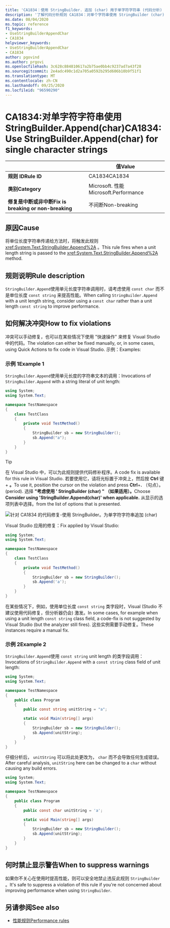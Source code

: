 ```yaml
---
title: 'CA1834：使用 StringBuilder. 追加 (char) 用于单字符字符串 (代码分析) '
description: '了解代码分析规则 CA1834：对单个字符串使用 StringBuilder (char) '
ms.date: 08/04/2020
ms.topic: reference
f1_keywords:
- UseStringBuilderAppendChar
- CA1834
helpviewer_keywords:
- UseStringBuilderAppendChar
- CA1834
author: pgovind
ms.author: prgovi
ms.openlocfilehash: 3c628c884810617a2b75ae0bb4c9237ad7a43f28
ms.sourcegitcommit: 2e4adc490c1d2a705a0592b295d606b10b9f51f1
ms.translationtype: MT
ms.contentlocale: zh-CN
ms.lasthandoff: 09/25/2020
ms.locfileid: "96590290"
---
```

# <a name="ca1834-use-stringbuilderappendchar-for-single-character-strings"></a><span data-ttu-id="5c945-103">CA1834:对单字符字符串使用 StringBuilder.Append(char)</span><span class="sxs-lookup"><span data-stu-id="5c945-103">CA1834: Use StringBuilder.Append(char) for single character strings</span></span>

| | <span data-ttu-id="5c945-104">值</span><span class="sxs-lookup"><span data-stu-id="5c945-104">Value</span></span> |
|-|-|
| <span data-ttu-id="5c945-105">**规则 ID**</span><span class="sxs-lookup"><span data-stu-id="5c945-105">**Rule ID**</span></span> |<span data-ttu-id="5c945-106">CA1834</span><span class="sxs-lookup"><span data-stu-id="5c945-106">CA1834</span></span>|
| <span data-ttu-id="5c945-107">**类别**</span><span class="sxs-lookup"><span data-stu-id="5c945-107">**Category**</span></span> |<span data-ttu-id="5c945-108">Microsoft. 性能</span><span class="sxs-lookup"><span data-stu-id="5c945-108">Microsoft.Performance</span></span>|
| <span data-ttu-id="5c945-109">**修复是中断或非中断**</span><span class="sxs-lookup"><span data-stu-id="5c945-109">**Fix is breaking or non-breaking**</span></span> |<span data-ttu-id="5c945-110">不间断</span><span class="sxs-lookup"><span data-stu-id="5c945-110">Non-breaking</span></span>|

## <a name="cause"></a><span data-ttu-id="5c945-111">原因</span><span class="sxs-lookup"><span data-stu-id="5c945-111">Cause</span></span>

<span data-ttu-id="5c945-112">将单位长度字符串传递给方法时，将触发此规则 <xref:System.Text.StringBuilder.Append%2A> 。</span><span class="sxs-lookup"><span data-stu-id="5c945-112">This rule fires when a unit length string is passed to the <xref:System.Text.StringBuilder.Append%2A> method.</span></span>

## <a name="rule-description"></a><span data-ttu-id="5c945-113">规则说明</span><span class="sxs-lookup"><span data-stu-id="5c945-113">Rule description</span></span>

<span data-ttu-id="5c945-114">`StringBuilder.Append`使用单元长度字符串调用时，请考虑使用 `const char` 而不是单位长度 `const string` 来提高性能。</span><span class="sxs-lookup"><span data-stu-id="5c945-114">When calling `StringBuilder.Append` with a unit length string, consider using a `const char` rather than a unit length `const string` to improve performance.</span></span>

## <a name="how-to-fix-violations"></a><span data-ttu-id="5c945-115">如何解决冲突</span><span class="sxs-lookup"><span data-stu-id="5c945-115">How to fix violations</span></span>

<span data-ttu-id="5c945-116">冲突可以手动修复，也可以在某些情况下使用 "快速操作" 来修复 Visual Studio 中的代码。</span><span class="sxs-lookup"><span data-stu-id="5c945-116">The violation can either be fixed manually, or, in some cases, using Quick Actions to fix code in Visual Studio.</span></span> <span data-ttu-id="5c945-117">示例：</span><span class="sxs-lookup"><span data-stu-id="5c945-117">Examples:</span></span>

### <a name="example-1"></a><span data-ttu-id="5c945-118">示例 1</span><span class="sxs-lookup"><span data-stu-id="5c945-118">Example 1</span></span>

<span data-ttu-id="5c945-119">`StringBuilder.Append`使用单元长度的字符串文本的调用：</span><span class="sxs-lookup"><span data-stu-id="5c945-119">Invocations of `StringBuilder.Append` with a string literal of unit length:</span></span>

```csharp
using System;
using System.Text;

namespace TestNamespace
{
    class TestClass
    {
        private void TestMethod()
        {
            StringBuilder sb = new StringBuilder();
            sb.Append("a");
        }
    }
}
```

> [!TIP]
> <span data-ttu-id="5c945-120">在 Visual Studio 中，可以为此规则提供代码修补程序。</span><span class="sxs-lookup"><span data-stu-id="5c945-120">A code fix is available for this rule in Visual Studio.</span></span> <span data-ttu-id="5c945-121">若要使用它，请将光标置于冲突上，然后按 **Ctrl** 键 + **。**</span><span class="sxs-lookup"><span data-stu-id="5c945-121">To use it, position the cursor on the violation and press **Ctrl**+**.**</span></span> <span data-ttu-id="5c945-122">（句点）。</span><span class="sxs-lookup"><span data-stu-id="5c945-122">(period).</span></span> <span data-ttu-id="5c945-123">选择 **"考虑使用 ' StringBuilder (char) " （如果适用）。**</span><span class="sxs-lookup"><span data-stu-id="5c945-123">Choose **Consider using 'StringBuilder.Append(char)' when applicable.**</span></span> <span data-ttu-id="5c945-124">从显示的选项列表中选择。</span><span class="sxs-lookup"><span data-stu-id="5c945-124">from the list of options that is presented.</span></span>
>
> ![针对 CA1834 的代码修复-使用 StringBuilder。为单字符字符串追加 (char) ](media/ca1834-codefix.png)

<span data-ttu-id="5c945-126">Visual Studio 应用的修复：</span><span class="sxs-lookup"><span data-stu-id="5c945-126">Fix applied by Visual Studio:</span></span>

```csharp
using System;
using System.Text;

namespace TestNamespace
{
    class TestClass
    {
        private void TestMethod()
        {
            StringBuilder sb = new StringBuilder();
            sb.Append('a');
        }
    }
}
```

<span data-ttu-id="5c945-127">在某些情况下，例如，使用单位长度 `const string` 类字段时，Visual (Studio 不建议使用代码修复，但分析器仍会) 激发。</span><span class="sxs-lookup"><span data-stu-id="5c945-127">In some cases, for example when using a unit length `const string` class field, a code-fix is not suggested by Visual Studio (but the analyzer still fires).</span></span> <span data-ttu-id="5c945-128">这些实例需要手动修复。</span><span class="sxs-lookup"><span data-stu-id="5c945-128">These instances require a manual fix.</span></span>

### <a name="example-2"></a><span data-ttu-id="5c945-129">示例 2</span><span class="sxs-lookup"><span data-stu-id="5c945-129">Example 2</span></span>

<span data-ttu-id="5c945-130">`StringBuilder.Append`使用 `const string` unit length 的类字段调用：</span><span class="sxs-lookup"><span data-stu-id="5c945-130">Invocations of `StringBuilder.Append` with a `const string` class field of unit length:</span></span>

```cs
using System;
using System.Text;

namespace TestNamespace
{
    public class Program
    {
        public const string unitString = "a";

        static void Main(string[] args)
        {
            StringBuilder sb = new StringBuilder();
            sb.Append(unitString);
        }
    }
}
```

<span data-ttu-id="5c945-131">仔细分析后， `unitString` 可以将此处更改为， `char` 而不会导致任何生成错误。</span><span class="sxs-lookup"><span data-stu-id="5c945-131">After careful analysis, `unitString` here can be changed to a `char` without causing any build errors.</span></span>

```cs
using System;
using System.Text;

namespace TestNamespace
{
    public class Program
    {
        public const char unitString = 'a';

        static void Main(string[] args)
        {
            StringBuilder sb = new StringBuilder();
            sb.Append(unitString);
        }
    }
}
```

## <a name="when-to-suppress-warnings"></a><span data-ttu-id="5c945-132">何时禁止显示警告</span><span class="sxs-lookup"><span data-stu-id="5c945-132">When to suppress warnings</span></span>

<span data-ttu-id="5c945-133">如果你不关心在使用时提高性能，则可以安全地禁止违反此规则 `StringBuilder` 。</span><span class="sxs-lookup"><span data-stu-id="5c945-133">It's safe to suppress a violation of this rule if you're not concerned about improving performance when using `StringBuilder`.</span></span>

## <a name="see-also"></a><span data-ttu-id="5c945-134">另请参阅</span><span class="sxs-lookup"><span data-stu-id="5c945-134">See also</span></span>

- [<span data-ttu-id="5c945-135">性能规则</span><span class="sxs-lookup"><span data-stu-id="5c945-135">Performance rules</span></span>](performance-warnings.md)

